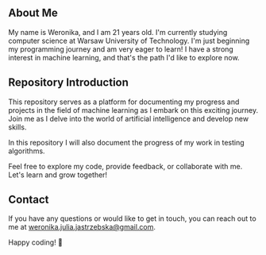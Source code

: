 ## About Me

My name is Weronika, and I am 21 years old. I'm currently studying computer science at Warsaw University of Technology. I'm just beginning my programming journey and am very eager to learn! I have a strong interest in machine learning, and that's the path I'd like to explore now.

## Repository Introduction

This repository serves as a platform for documenting my progress and projects in the field of machine learning as I embark on this exciting journey. Join me as I delve into the world of artificial intelligence and develop new skills.

In this repository I will also document the progress of my work in testing algorithms.

Feel free to explore my code, provide feedback, or collaborate with me. Let's learn and grow together!

## Contact

If you have any questions or would like to get in touch, you can reach out to me at [weronika.julia.jastrzebska@gmail.com](mailto:weronika.julia.jastrzebska@gmail.com).

Happy coding! 🚀
